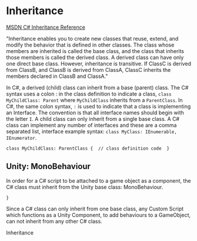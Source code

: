 # Inheritance
 [MSDN C# Inheritance Reference](https://msdn.microsoft.com/en-us/library/ms173149.aspx)

"Inheritance enables you to create new classes that reuse, extend, and modify the behavior that is defined in other classes. The class whose members are inherited is called the base class, and the class that inherits those members is called the derived class. A derived class can have only one direct base class. However, inheritance is transitive. If ClassC is derived from ClassB, and ClassB is derived from ClassA, ClassC inherits the members declared in ClassB and ClassA." 

In C#, a derived (child) class can inherit from a base (parent) class.  The C# syntax uses a colon :  in the class definition to indicate a class, ``class MyChildClass: Parent`` where ``MyChildClass`` inherits from a ``ParentClass``.  In C#, the same colon syntax, ``:`` is used to indicate that a class is implementing an Interface.  The convention is that all interface names should begin with the letter `I`.  A child class can only inherit from a single base class.  A C# class can implement any number of interfaces and these are a comma separated list, interface example syntax: ``class MyClass: IEnumerable, IEnumerator``. 

``class MyChildClass: ParentClass {  // class definition code  } ``

## Unity: MonoBehaviour
In order for a C# script to be attached to a game object as a component, the C# class must inherit from the Unity base class: MonoBehaviour.

``` class myScriptClass: MonoBehaviour{  //class definition code
}
```

Since a C# class can only inherit from one base class, any Custom Script which functions as a Unity Component, to add behaviours to a GameObject, can not inherit from any other C# class.

Inheritance